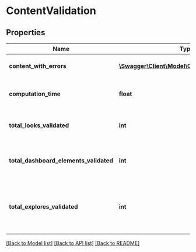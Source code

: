 # ContentValidation

## Properties
Name | Type | Description | Notes
------------ | ------------- | ------------- | -------------
**content_with_errors** | [**\Swagger\Client\Model\ContentValidatorError[]**](ContentValidatorError.md) | A list of content errors | [optional] 
**computation_time** | **float** | Duration of content validation in seconds | [optional] 
**total_looks_validated** | **int** | The number of looks validated | [optional] 
**total_dashboard_elements_validated** | **int** | The number of dashboard elements validated | [optional] 
**total_explores_validated** | **int** | The number of explores used across all content validated | [optional] 

[[Back to Model list]](../README.md#documentation-for-models) [[Back to API list]](../README.md#documentation-for-api-endpoints) [[Back to README]](../README.md)


